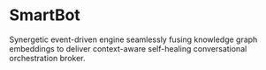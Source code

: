 # SmartBot
Synergetic event-driven engine seamlessly fusing knowledge graph embeddings to deliver context-aware self-healing conversational orchestration broker.
